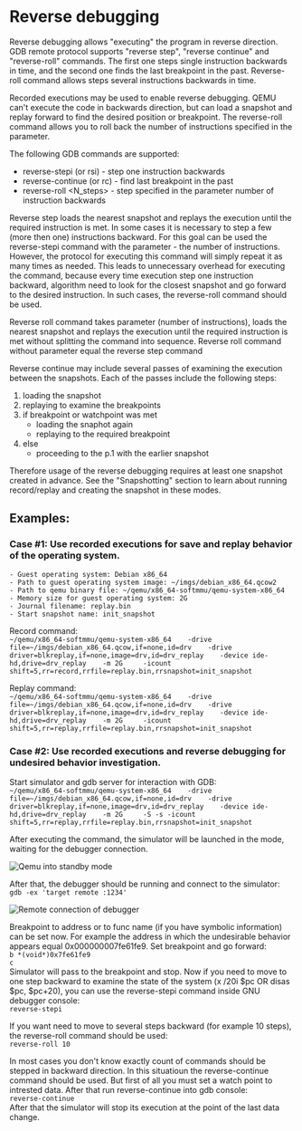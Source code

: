 # Reverse debugging

Reverse debugging allows "executing" the program in reverse direction.
GDB remote protocol supports "reverse step", "reverse continue" and "reverse-roll"
commands. The first one steps single instruction backwards in time,
and the second one finds the last breakpoint in the past. Reverse-roll command allows steps several instructions backwards in time.

Recorded executions may be used to enable reverse debugging. QEMU can't
execute the code in backwards direction, but can load a snapshot and
replay forward to find the desired position or breakpoint. The reverse-roll
command allows you to roll back the number of instructions specified in the
parameter.

The following GDB commands are supported:
 - reverse-stepi (or rsi) - step one instruction backwards
 - reverse-continue (or rc) - find last breakpoint in the past
 - reverse-roll <N_steps> - step specified in the parameter number of instruction
backwards

Reverse step loads the nearest snapshot and replays the execution until
the required instruction is met. In some cases it is necessary to step a
few (more then one) instructions backward. For this goal can be used the
reverse-stepi command with the parameter - the number of instructions. However,
the protocol for executing this command will simply repeat it as many times as
needed. This leads to unnecessary overhead for executing the command, because
every time execution step one instruction backward, algorithm need to look for the
closest snapshot and go forward to the desired instruction. In such cases, the
reverse-roll command should be used.

Reverse roll command takes parameter (number of instructions), loads the nearest
snapshot and replays the execution until the required instruction is met without
splitting the command into sequence. Reverse roll command without parameter equal the reverse step command

Reverse continue may include several passes of examining the execution
between the snapshots. Each of the passes include the following steps:
 1. loading the snapshot
 2. replaying to examine the breakpoints
 3. if breakpoint or watchpoint was met
    - loading the snaphot again
    - replaying to the required breakpoint
 4. else
    - proceeding to the p.1 with the earlier snapshot

Therefore usage of the reverse debugging requires at least one snapshot
created in advance. See the "Snapshotting" section to learn about running
record/replay and creating the snapshot in these modes.


## Examples:
### Case #1: Use recorded executions for save and replay behavior of the operating system.
    - Guest operating system: Debian x86_64
    - Path to guest operating system image: ~/imgs/debian_x86_64.qcow2
    - Path to qemu binary file: ~/qemu/x86_64-softmmu/qemu-system-x86_64
    - Memory size for guest operating system: 2G
    - Journal filename: replay.bin
    - Start snapshot name: init_snapshot

Record command:  
`~/qemu/x86_64-softmmu/qemu-system-x86_64   
-drive file=~/imgs/debian_x86_64.qcow,if=none,id=drv   
-drive driver=blkreplay,if=none,image=drv,id=drv_replay   
-device ide-hd,drive=drv_replay   
-m 2G    
-icount shift=5,rr=record,rrfile=replay.bin,rrsnapshot=init_snapshot`

Replay command:  
`~/qemu/x86_64-softmmu/qemu-system-x86_64   
-drive file=~/imgs/debian_x86_64.qcow,if=none,id=drv   
-drive driver=blkreplay,if=none,image=drv,id=drv_replay   
-device ide-hd,drive=drv_replay   
-m 2G    
-icount shift=5,rr=replay,rrfile=replay.bin,rrsnapshot=init_snapshot`

### Case #2: Use recorded executions and reverse debugging for undesired behavior investigation.

Start simulator and gdb server for interaction with GDB:  
`~/qemu/x86_64-softmmu/qemu-system-x86_64   
-drive file=~/imgs/debian_x86_64.qcow,if=none,id=drv   
-drive driver=blkreplay,if=none,image=drv,id=drv_replay   
-device ide-hd,drive=drv_replay   
-m 2G    
-S
-s
-icount shift=5,rr=replay,rrfile=replay.bin,rrsnapshot=init_snapshot`

After executing the command, the simulator will be launched in the mode, waiting for the debugger connection.

![Qemu into standby mode](/imgs/replay.png)

After that, the debugger should be running and connect to the simulator:   
`gdb -ex 'target remote :1234'`   

![Remote connection of debugger](/imgs/debugger_remote_connection.png)

Breakpoint to address or to func name (if you have symbolic information) can be set now. For example the address in which the undesirable behavior appears equal 0x000000007fe61fe9. Set breakpoint and go forward:   
`b *(void*)0x7fe61fe9`  
`c`   
Simulator will pass to the breakpoint and stop. Now if you need to move to one step backward to examine the state of the system (x /20i $pc OR disas $pc, $pc+20), you can use the reverse-stepi command inside GNU debugger console:   
`reverse-stepi`   

If you want need to move to several steps backward (for example 10 steps), the reverse-roll command should be used:   
`reverse-roll 10`   

In most cases you don't know exactly count of commands should be stepped in backward direction. In this situatioun the reverse-continue command should be used. But first of all you must set a watch point to intrested data. After that run reverse-continue into gdb console:   
`reverse-continue`   
After that the simulator will stop its execution at the point of the last data change.
